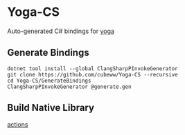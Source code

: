 # Yoga-CS

Auto-generated C# bindings for [yoga](https://github.com/facebook/yoga)

## Generate Bindings

```shell
dotnet tool install --global ClangSharpPInvokeGenerator
git clone https://github.com/cubeww/Yoga-CS --recursive
cd Yoga-CS/GenerateBindings
ClangSharpPInvokeGenerator @generate.gen
```

## Build Native Library

[actions](https://github.com/cubeww/Yoga-CS/actions)
